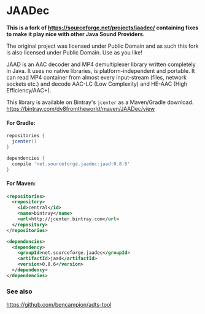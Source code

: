 # JAADec
**This is a fork of https://sourceforge.net/projects/jaadec/ containing fixes to make it play nice with other Java Sound Providers.**

The original project was licensed under Public Domain and as such this fork is also licensed under Public Domain. Use as you like!

JAAD is an AAC decoder and MP4 demultiplexer library written completely in Java. It uses no native libraries, is platform-independent and portable. It can read MP4 container from almost every input-stream (files, network sockets etc.) and decode AAC-LC (Low Complexity) and HE-AAC (High Efficiency/AAC+).

This library is available on Bintray's `jcenter` as a Maven/Gradle download.<br>
https://bintray.com/dv8fromtheworld/maven/JAADec/view

#### For Gradle:

```groovy
repositories {
  jcenter()
}
```
```groovy
dependencies {
  compile 'net.sourceforge.jaadec:jaad:0.8.6'
}
```

#### For Maven:

```xml
<repositories>
  <repository>
    <id>central</id>
    <name>bintray</name>
    <url>http://jcenter.bintray.com</url>
  </repository>
</repositories>
```
```xml
<dependencies>
  <dependency>
    <groupId>net.sourceforge.jaadec</groupId>
    <artifactId>jaad</artifactId>
    <version>0.8.6</version>
  </dependency>
</dependencies>
```

### See also
https://github.com/bencampion/adts-tool
